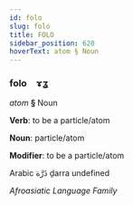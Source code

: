 ```yaml
---
id: folo
slug: folo
title: FOLO
sidebar_position: 620
hoverText: atom § Noun
---
```


### folo&emsp;<span kind="abugida">ɤʓ</span>

*atom* **§** Noun

**Verb**: to be a particle/atom

**Noun**: particle/atom

**Modifier**: to be a particle/atom

Arabic ذَرَّة ḏarra undefined

*Afroasiatic Language Family*